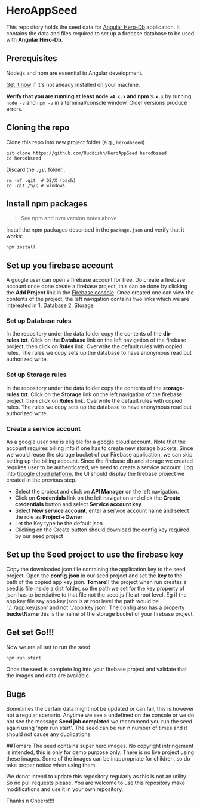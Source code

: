 # HeroAppSeed
This repository holds the seed data for [Angular Hero-Db]("") application. It contains the data and files required to set up a firebase database to be used with **Angular Hero-Db**. 

## Prerequisites

Node.js and npm are essential to Angular development. 
    
<a href="https://docs.npmjs.com/getting-started/installing-node" target="_blank" title="Installing Node.js and updating npm">
Get it now</a> if it's not already installed on your machine.
 
**Verify that you are running at least node `v4.x.x` and npm `3.x.x`**
by running `node -v` and `npm -v` in a terminal/console window.
Older versions produce errors.

## Cloning the repo

Clone this repo into new project folder (e.g., `herodbseed`).
```shell
git clone https://github.com/8uddishh/HeroAppSeed herodbseed
cd herodbseed

```
Discard the `.git` folder..
```shell
rm -rf .git  # OS/X (bash)
rd .git /S/Q # windows
```
## Install npm packages

> See npm and nvm version notes above

Install the npm packages described in the `package.json` and verify that it works:

```shell
npm install
```
## Set up you firebase account
A google user can open a firebase account for free. Do create a firebase account once done create a firebase project, this can be done by clicking the **Add Project** link in the <a href="https://console.firebase.google.com" target="_blank" title="Firebase Concole">Firebase console</a>. Once created one can view the contents of the project, the left navigation contains two links which we are interested in 1, Database 2, Storage

### Set up Database rules
In the repository under the data folder copy the contents of the **db-rules.txt**. Click on the **Database** link on the left navigation of the firebase project, then click on **Rules** link. Overwrite the default rules with copied rules. The rules we copy sets up the database to have anonymous read but authorized write.

### Set up Storage rules
In the repository under the data folder copy the contents of the **storage-rules.txt**. Click on the **Storage** link on the left navigation of the firebase project, then click on **Rules** link. Overwrite the default rules with copied rules. The rules we copy sets up the database to have anonymous read but authorized write.

### Create a service account
As a google user one is eligible for a google cloud account. Note that the account requires billing info if one has to create new storage buckets. Since we would reuse the storage bucket of our Firebase application, we can skip setting up the billing account. Since the firebase db and storage we created requires user to be authenticated, we need to create a service account. Log into <a href="https://console.cloud.google.com/" target="_blank" title="Firebase Concole">Google cloud platform</a>, the UI should display the firebase project we created in the previous step. 
* Select the project and click on **API Manager** on the left navigation. 
* Click on **Credentials** link on the left navigation and click the **Create credentials** button and select **Service account key**
* Select **New service account**, enter a service account name and select the role as **Project->Owner**
* Let the Key type be the default json
* Clicking on the Create button should download the config key required by our seed project

## Set up the Seed project to use the firebase key
Copy the downloaded json file containing the application key to the seed project. Open the **config.json** in our seed project and set the **key** to the path of the copied app key json. 
**Tomare!!** the project when run creates a seed.js file inside a dist folder, so the path we set for the key property of json has to be relative to that file not the seed.js file at root level. Eg if the app key file say app.key.json is at root level the path would be './../app.key.json' and not './app.key.json'. 
The config also has a property **bucketName** this is the name of the storage bucket of your firebase project.

## Get set Go!!!

Now we are all set to run the seed

```shell
npm run start
```
Once the seed is complete log into your firebase project and validate that the images and data are available.

## Bugs 
Sometimes the certain data might not be updated or can fail, this is however not a regular scenario. Anytime we see a undefined on the console or we do not see the message **Seed job completed** we recommend you run the seed again using 'npm run start'. The seed can be run n number of times and it should not cause any duplications.

##Tomare 
The seed contains super hero images. No copyright infringement is intended, this is only for demo purpose only. There is no live project using these images. Some of the images can be inappropriate for children, so do take proper notice when using them.

We donot intend to update this repository regularly as this is not an utility. So no pull requests please. You are welcome to use this repository make modifications and use it in your own repository.

Thanks n Cheers!!!!











